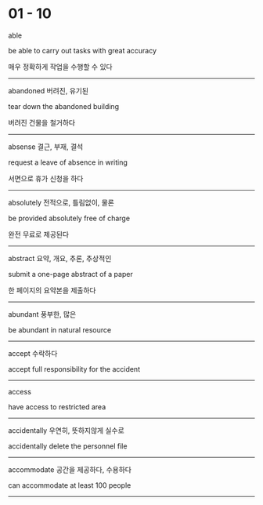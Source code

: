 # 01 - 10

able 

be able to carry out tasks with great accuracy

매우 정확하게 작업을 수행할 수 있다

---

abandoned 버려진, 유기된

tear down the abandoned building

버려진 건물을 철거하다

---

absense 결근, 부재, 결석

request a leave of absence in writing

서면으로 휴가 신청을 하다

---

absolutely 전적으로, 틀림없이, 물론

be provided absolutely free of charge

완전 무료로 제공된다

---

abstract 요약, 개요, 추론, 추상적인

submit a one-page abstract of a paper

한 페이지의 요약본을 제출하다

---

abundant 풍부한, 많은

be abundant in natural resource

---

accept 수락하다

accept full responsibility for the accident

---

access

have access to restricted area

---

accidentally 우연히, 뜻하지않게 실수로

accidentally delete the personnel file

---

accommodate 공간을 제공하다, 수용하다

can accommodate at least 100 people

---